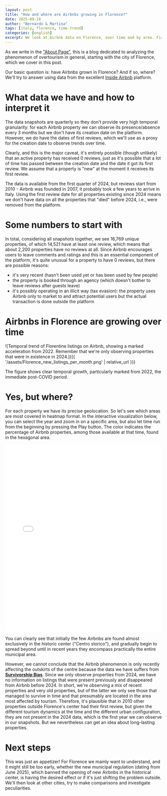 ```yaml
---
layout: post
title: "How and where are Airbnbs growing in Florence?"
date: 2025-09-18
author: "Bernardo & Martina"
tags: [italy, florence, time-trend]
categories: [english]
excerpt: We look at Airbnb data on Florence, over time and by area. First part, an analysis to get started.
---
```


As we write in the ["About Page"](https://bernomone.github.io/citybreaking/about/), this is a blog dedicated to analyzing the phenomenon of overtourism in general, starting with the city of Florence, which we cover in this post.

Our basic question is: have Airbnbs grown in Florence? And if so, where?
We'll try to answer using data from the excellent [Inside Airbnb](https://insideAirbnb.com/about/) platform.

# What data we have and how to interpret it

The data snapshots are quarterly so they don't provide very high temporal granularity: for each Airbnb property we can observe its presence/absence every 3 months but we don't have its creation date on the platform. However, we do have the dates of first reviews, which we'll use as a proxy for the creation date to observe trends over time.

Clearly, and this is the major caveat, it's entirely possible (though unlikely) that an active property has received 0 reviews, just as it's possible that a lot of time has passed between the creation date and the date it got its first review. We assume that a property is "new" at the moment it receives its first review.

The data is available from the first quarter of 2024, but reviews start from 2010 - Airbnb was founded in 2007, it probably took a few years to arrive in Italy. Using the first review date for all properties existing since 2024 means we don't have data on all the properties that "died" before 2024, i.e., were removed from the platform.

# Some numbers to start with

In total, considering all snapshots together, we see 16,769 unique properties, of which 14,521 have at least one review, which means that about 2,200 properties have no reviews at all. Since Airbnb encourages users to leave comments and ratings and this is an essential component of the platform, it's quite unusual for a property to have 0 reviews, but there are possible reasons:
* it's very recent (hasn't been used yet or has been used by few people)
* the property is booked through an agency (which doesn't bother to leave reviews after guests leave)
* it's possibly operating in an illicit way (tax evasion): the property uses Airbnb only to market to and attract potential users but the actual transaction is done outside the platform

# Airbnbs in Florence are growing over time

![Temporal trend of Florentine listings on Airbnb, showing a marked acceleration from 2022. Remember that we're only observing properties that were in existence in 2024.]({{ '/assets/Florence_new_listings_per_month.png' | relative_url }})

The figure shows clear temporal growth, particularly marked from 2022, the immediate post-COVID period.

# Yes, but where?

For each property we have its precise geolocation. So let's see which areas are most covered in heatmap format. In the interactive visualization below, you can select the year and zoom in on a specific area, but also let time run from the beginning by pressing the Play button. The color indicates the percentage of Airbnb properties, among those available at that time, found in the hexagonal area.

<iframe src='{{ "/assets/listing_first_review.html" | relative_url }}' width='100%' height='600px' frameborder='0' alt=""></iframe>

You can clearly see that initially the few Airbnbs are found almost exclusively in the historic center ("Centro storico"), and gradually begin to spread beyond until in recent years they encompass practically the entire municipal area.

However, we cannot conclude that the Airbnb phenomenon is only recently affecting the outskirts of the centre because the data we have suffers from [**Survivorship Bias**](https://en.wikipedia.org/wiki/Survivorship_bias). Since we only observe properties from 2024, we have no information on listings that were present previously and disappeared from Airbnb before 2024.
In short, we're observing a mix of recent properties and very old properties, but of the latter we only see those that managed to survive in time and that presumably are located in the area most affected by tourism. Therefore, it's plausible that in 2010 other properties outside Florence's center had their first review, but given the different tourism dynamics at the time and the different urban configuration, they are not present in the 2024 data, which is the first year we can observe in our snapshots.
But we nevertheless can get an idea about long-lasting properties.

# Next steps

This was just an appetizer! For Florence we mainly want to understand, and it might still be too early, whether the new municipal regulation (dating from June 2025), which banned the opening of new Airbnbs in the historical center, is having the desired effect or if it's just shifting the problem outside. We'll then look at other cities, try to make comparisons and investigate peculiarities.
